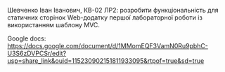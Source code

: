 Шевченко Іван Іванович, КВ-02 ЛР2: розробити функціональність для статичних сторінок Web-додатку першої лабораторної роботи із використанням шаблону MVC.

Google docs: https://docs.google.com/document/d/1MMomEQF3VamN0Ru9pbhC-U3S6zDVPCSr/edit?usp=share_link&ouid=115230902151811933095&rtpof=true&sd=true
